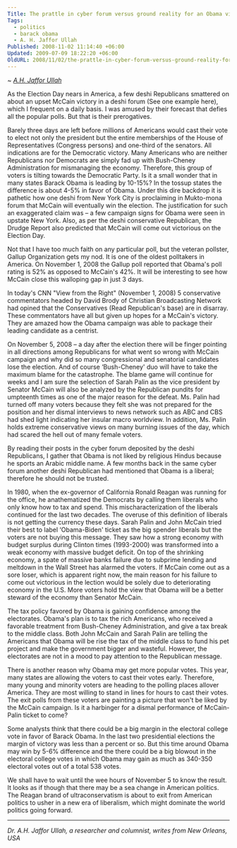 ```yaml
---
Title: The prattle in cyber forum versus ground reality for an Obama victory
Tags:
  - politics
  - barack obama
  - A. H. Jaffor Ullah
Published: 2008-11-02 11:14:40 +06:00
Updated: 2009-07-09 18:22:20 +06:00
OldURL: 2008/11/02/the-prattle-in-cyber-forum-versus-ground-reality-for-an-obama-victory/
---
```

~ *[A.H. Jaffor Ullah](https://gold.mukto-mona.com/Articles/jaffor/index.html)*


As the Election Day nears in America, a few deshi Republicans smattered on about an upset McCain victory in a deshi forum (See one example here), which I frequent on a daily basis.  I was amused by their forecast that defies all the popular polls.  But that is their prerogatives.

Barely three days are left before millions of Americans would cast their vote to elect not only the president but the entire memberships of the House of Representatives (Congress persons) and one-third of the senators.  All indications are for the Democratic victory.  Many Americans who are neither Republicans nor Democrats are simply fad up with Bush-Cheney Administration for mismanaging the economy.  Therefore, this group of voters is tilting towards the Democratic Party.  Is it a small wonder that in many states Barack Obama is leading by 10-15%?  In the tossup states the difference is about 4-5% in favor of Obama.  Under this dire backdrop it is pathetic how one deshi from New York City is proclaiming in Mukto-mona forum that McCain will eventually win the election.  The justification for such an exaggerated claim was – a few campaign signs for Obama were seen in upstate New York.  Also, as per the deshi conservative Republican, the Drudge Report also predicted that McCain will come out victorious on the Election Day. 

Not that I have too much faith on any particular poll, but the veteran pollster, Gallup Organization gets my nod.  It is one of the oldest polltakers in America.  On November 1, 2008 the Gallup poll reported that Obama's poll rating is 52% as opposed to McCain's 42%.  It will be interesting to see how McCain close this walloping gap in just 3 days.

In today's CNN "View from the Right" (November 1, 2008) 5 conservative commentators headed by David Brody of Christian Broadcasting Network had opined that the Conservatives (Read Republican's base) are in disarray.  These commentators have all but given up hopes for a McCain's victory.  They are amazed how the Obama campaign was able to package their leading candidate as a centrist. 

On November 5, 2008 – a day after the election there will be finger pointing in all directions among Republicans for what went so wrong with McCain campaign and why did so many congressional and senatorial candidates lose the election.  And of course ‘Bush-Cheney' duo will have to take the maximum blame for the catastrophe.  The blame game will continue for weeks and I am sure the selection of Sarah Palin as the vice president by Senator McCain will also be analyzed by the Republican pundits for umpteenth times as one of the major reason for the defeat.  Ms. Palin had turned off many voters because they felt she was not prepared for the position and her dismal interviews to news network such as ABC and CBS had shed light indicating her insular macro worldview.  In addition, Ms. Palin holds extreme conservative views on many burning issues of the day, which had scared the hell out of many female voters.

By reading their posts in the cyber forum deposited by the deshi Republicans, I gather that Obama is not liked by religious Hindus because he sports an Arabic middle name.  A few months back in the same cyber forum another deshi Republican had mentioned that Obama is a liberal; therefore he should not be trusted. 

In 1980, when the ex-governor of California Ronald Reagan was running for the office, he anathematized the Democrats by calling them liberals who only know how to tax and spend.  This mischaracterization of the liberals continued for the last two decades.  The overuse of this definition of liberals is not getting the currency these days.  Sarah Palin and John McCain tried their best to label ‘Obama-Biden' ticket as the big spender liberals but the voters are not buying this message.  They saw how a strong economy with budget surplus during Clinton times (1993-2000) was transformed into a weak economy with massive budget deficit.  On top of the shrinking economy, a spate of massive banks failure due to subprime lending and meltdown in the Wall Street has alarmed the voters.  If McCain come out as a sore loser, which is apparent right now, the main reason for his failure to come out victorious in the lection would be solely due to deteriorating economy in the U.S.  More voters hold the view that Obama will be a better steward of the economy than Senator McCain.

The tax policy favored by Obama is gaining confidence among the electorates.  Obama's plan is to tax the rich Americans, who received a favorable treatment from Bush-Cheney Administration, and give a tax break to the middle class.  Both John McCain and Sarah Palin are telling the Americans that Obama will be rise the tax of the middle class to fund his pet project and make the government bigger and wasteful.  However, the electorates are not in a mood to pay attention to the Republican message.

There is another reason why Obama may get more popular votes.  This year, many states are allowing the voters to cast their votes early.  Therefore, many young and minority voters are heading to the polling places allover America.  They are most willing to stand in lines for hours to cast their votes.  The exit polls from these voters are painting a picture that won't be liked by the McCain campaign.  Is it a harbinger for a dismal performance of McCain-Palin ticket to come? 

Some analysts think that there could be a big margin in the electoral college vote in favor of Barack Obama.  In the last two presidential elections the margin of victory was less than a percent or so.  But this time around Obama may win by 5-6% difference and the there could be a big blowout in the electoral college votes in which Obama may gain as much as 340-350 electoral votes out of a total 538 votes.

We shall have to wait until the wee hours of November 5 to know the result.  It looks as if though that there may be a sea change in American politics.  The Reagan brand of ultraconservatism is about to exit from American politics to usher in a new era of liberalism, which might dominate the world politics going forward.


-----
*Dr. A.H. Jaffor Ullah, a researcher and columnist, writes from New Orleans, USA*
